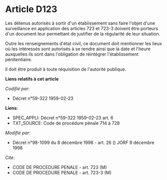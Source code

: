 # Article D123

Les détenus autorisés à sortir d'un établissement sans faire l'objet d'une surveillance en application des articles 723 et
723-3 doivent être porteurs d'un document leur permettant de justifier de la régularité de leur situation.

Outre les renseignements d'état civil, ce document doit mentionner les lieux où les intéressés sont autorisés à se rendre
ainsi que la date et l'heure auxquelles ils sont dans l'obligation de réintégrer l'établissement pénitentiaire.

Il doit être produit à toute réquisition de l'autorité publique.

**Liens relatifs à cet article**

_Codifié par_:

  - Décret n°59-322 1959-02-23

**Liens**:

  - SPEC_APPLI: Décret n°59-322 1959-02-23 art. 6
  - TXT_SOURCE: Code de procédure pénale 714 à 728

_Modifié par_:

  - Décret n°98-1099 du 8 décembre 1998 - art. 26 () JORF 9 décembre 1998

_Cite_:

  - CODE DE PROCEDURE PENALE - art. 723 (M)
  - CODE DE PROCEDURE PENALE - art. 723-3 (M)
